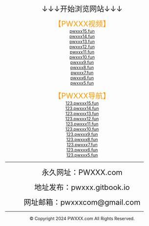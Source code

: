 <!DOCTYPE html>
<html>
<head>
    <meta charset="utf-8" />
    <meta http-equiv="X-UA-Compatible" content="IE=edge">
	<meta name="keywords" content="PWXXX,PWXXX.com,PWXXX视频,PWXXX美图,PWXXX小说,PWXXX导航" />
	<meta name="description" content="PWXXX（PWXXX.com）是一个集在线视频、美女图片、小说文学、网址导航，等等为一体的综合性网站。" />
    <meta name="viewport" content="width=device-width, initial-scale=1">
    <link rel="icon" type="image/png" href="/favicon.ico">
</head>
<body>
<div style="text-align:center;">
	<a href="https://pwxxx.com"><img src="https://pwxxxcom.github.io/logo.png" alt="" /></a>
</div>
<p style="text-align:center;">
	<span style="font-size:24px;">↓↓↓开始浏览网站↓↓↓</span> 
</p>
<p style="text-align:center;">
	<span style="color:#FF9900;font-size:24px;">【PWXXX视频】</span><br>
	<a href="https://pwxxx15.fun" target="_blank">pwxxx15.fun</a><br>
	<a href="https://pwxxx14.fun" target="_blank">pwxxx14.fun</a><br>
	<a href="https://pwxxx13.fun" target="_blank">pwxxx13.fun</a><br>
	<a href="https://pwxxx12.fun" target="_blank">pwxxx12.fun</a><br>
	<a href="https://pwxxx11.fun" target="_blank">pwxxx11.fun</a><br>
	<a href="https://pwxxx10.fun" target="_blank">pwxxx10.fun</a><br>
	<a href="https://pwxxx9.fun" target="_blank">pwxxx9.fun</a><br>
	<a href="https://pwxxx8.fun" target="_blank">pwxxx8.fun</a><br>
	<a href="https://pwxxx7.fun" target="_blank">pwxxx7.fun</a><br>
	<a href="https://pwxxx6.fun" target="_blank">pwxxx6.fun</a><br>
	<a href="https://pwxxx5.fun" target="_blank">pwxxx5.fun</a><br>
</p>
<p style="text-align:center;">
	<span style="color:#FF9900;font-size:24px;">【PWXXX导航】</span><br>
	<a href="https://123.pwxxx15.fun" target="_blank">123.pwxxx15.fun</a><br>
	<a href="https://123.pwxxx14.fun" target="_blank">123.pwxxx14.fun</a><br>
	<a href="https://123.pwxxx13.fun" target="_blank">123.pwxxx13.fun</a><br>
	<a href="https://123.pwxxx12.fun" target="_blank">123.pwxxx12.fun</a><br>
	<a href="https://123.pwxxx11.fun" target="_blank">123.pwxxx11.fun</a><br>
	<a href="https://123.pwxxx10.fun" target="_blank">123.pwxxx10.fun</a><br>
	<a href="https://123.pwxxx9.fun" target="_blank">123.pwxxx9.fun</a><br>
	<a href="https://123.pwxxx8.fun" target="_blank">123.pwxxx8.fun</a><br>
	<a href="https://123.pwxxx7.fun" target="_blank">123.pwxxx7.fun</a><br>
	<a href="https://123.pwxxx6.fun" target="_blank">123.pwxxx6.fun</a><br>
	<a href="https://123.pwxxx5.fun" target="_blank">123.pwxxx5.fun</a><br>
</p>
<hr style="width:90%" />
<p style="text-align:center;">
	<span style="font-size:24px;">永久网址：PWXXX.com</span> 
</p>

<p style="text-align:center;">
	<span style="font-size:24px;">地址发布：pwxxx.gitbook.io</span> 
</p>
<p style="text-align:center;">
	<span style="font-size:24px;">网址邮箱：pwxxxcom@gmail.com</span> 
</p>
<hr style="width:90%" />
<p style="text-align:center;">
	© Copyright 2024 PWXXX.com All Rights Reserved.
</p>
</body>
</html>
